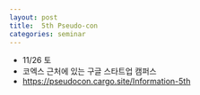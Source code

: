 ```yaml
---
layout: post
title:  5th Pseudo-con
categories: seminar
---
```

- 11/26 토
- 코엑스 근처에 있는 구글 스타트업 캠퍼스
- https://pseudocon.cargo.site/Information-5th